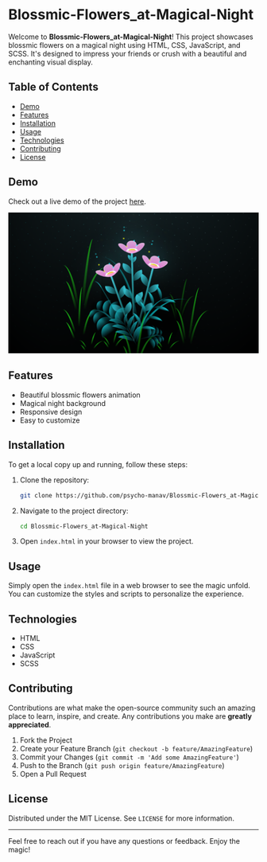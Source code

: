 # Blossmic-Flowers_at-Magical-Night

Welcome to **Blossmic-Flowers_at-Magical-Night**! This project showcases blossmic flowers on a magical night using HTML, CSS, JavaScript, and SCSS. It's designed to impress your friends or crush with a beautiful and enchanting visual display.

## Table of Contents

- [Demo](#demo)
- [Features](#features)
- [Installation](#installation)
- [Usage](#usage)
- [Technologies](#technologies)
- [Contributing](#contributing)
- [License](#license)

## Demo

Check out a live demo of the project [here](#).

![Blossmic Flowers at Magical Night](assets/images/screenshot.png)

## Features

- Beautiful blossmic flowers animation
- Magical night background
- Responsive design
- Easy to customize

## Installation

To get a local copy up and running, follow these steps:

1. Clone the repository:

    ```sh
    git clone https://github.com/psycho-manav/Blossmic-Flowers_at-Magical-Night.git
    ```

2. Navigate to the project directory:

    ```sh
    cd Blossmic-Flowers_at-Magical-Night
    ```

3. Open `index.html` in your browser to view the project.

## Usage

Simply open the `index.html` file in a web browser to see the magic unfold. You can customize the styles and scripts to personalize the experience.

## Technologies

- HTML
- CSS
- JavaScript
- SCSS

## Contributing

Contributions are what make the open-source community such an amazing place to learn, inspire, and create. Any contributions you make are **greatly appreciated**.

1. Fork the Project
2. Create your Feature Branch (`git checkout -b feature/AmazingFeature`)
3. Commit your Changes (`git commit -m 'Add some AmazingFeature'`)
4. Push to the Branch (`git push origin feature/AmazingFeature`)
5. Open a Pull Request

## License

Distributed under the MIT License. See `LICENSE` for more information.

---

Feel free to reach out if you have any questions or feedback. Enjoy the magic!

